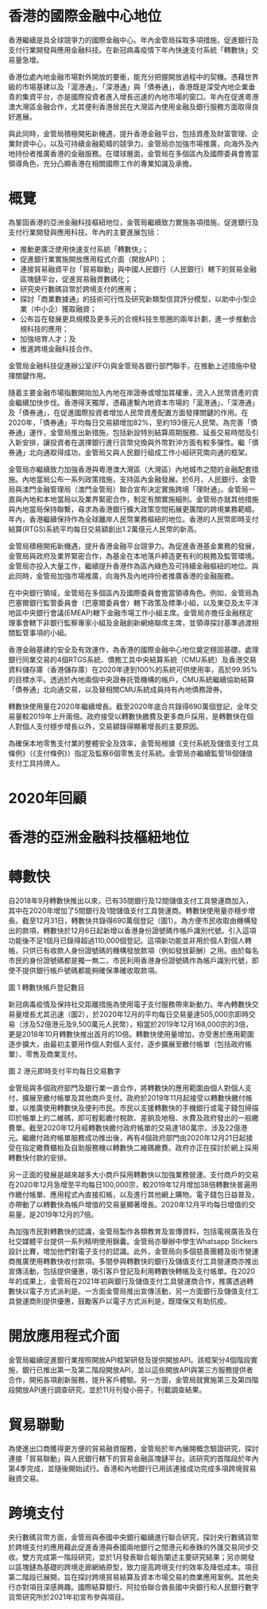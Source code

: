 # 香港的國際金融中心地位

香港繼續是具全球競爭力的國際金融中心。年內金管局採取多項措施，促進銀行及支付行業開發與應用金融科技。在新冠病毒疫情下年內快速支付系統「轉數快」交易量急增。

香港位處內地金融市場對外開放的要衝，能充分把握開放過程中的契機。憑藉世界級的市場基建以及「滬港通」、「深港通」與「債券通」，香港既是深受內地企業垂青的集資平台，亦是國際投資者進入增長迅速的內地市場的窗口。年內在促進粵港澳大灣區金融合作，尤其便利香港居民在大灣區內使用金融及銀行服務方面取得良好進展。

與此同時，金管局積極開拓新機遇，提升香港金融平台，包括資產及財富管理、企業財資中心，以及可持續金融範疇的競爭力。金管局亦加強市場推廣，向海外及內地持份者推廣香港的金融服務。在環球層面，金管局在多個區內及國際委員會擔當領導角色，充分凸顯香港在相關國際工作的專業知識及承擔。

# 概覽

為鞏固香港的亞洲金融科技樞紐地位，金管局繼續致力實施各項措施，促進銀行及支付行業開發與應用科技。年內的主要進展包括：
- 推動更廣泛使用快速支付系統「轉數快」；
- 促進銀行業實施開放應用程式介面（開放API）；
- 連接貿易融資平台「貿易聯動」與中國人民銀行（人民銀行）轄下的貿易金融區塊鏈平台，促進貿易融資數碼化；
- 研究央行數碼貨幣於跨境支付的應用；
- 探討「商業數據通」的技術可行性及研究新類型信貸評分模型，以助中小型企業（中小企）獲取融資；
- 公布旨在發展更具規模及更多元的合規科技生態圈的兩年計劃，進一步推動合規科技的應用；
- 加強培育人才；及
- 推進跨境金融科技合作。

金管局金融科技促進辦公室(FFO)與金管局各銀行部門聯手，在推動上述措施中發揮關鍵作用。

隨着主要金融市場指數開始加入內地在岸證券或增加其權重，流入人民幣資產的資金繼續加快步伐。香港得天獨厚，憑藉連繫內地資本市場的「滬港通」、「深港通」及「債券通」，在促進國際投資者增加人民幣資產配置方面發揮關鍵的作用。在2020年，「債券通」平均每日交易額增加82%，至約193億元人民幣。為完善「債券通」運作，金管局推出新措施，包括新設特別結算周期服務、延長交易時間及引入新安排，讓投資者在選擇銀行進行貨幣兌換與外幣對沖方面有較多彈性。繼「債券通」北向通取得成功，金管局又與人民銀行組成工作小組研究南向通的框架。

金管局亦繼續致力加強香港與粵港澳大灣區（大灣區）內地城市之間的金融配套措施。內地當局公布一系列政策措施，支持區內金融發展。於6月，人民銀行、金管局與澳門金融管理局（澳門金管局）聯合宣布決定實施跨境「理財通」。金管局一直與內地和本地當局以及業界緊密合作，制定有關實施細則。金管局亦就其他措施與內地當局保持聯繫，尋求為香港銀行擴大政策空間拓展更廣闊的跨境業務範疇。年內，香港繼續保持作為全球離岸人民幣業務樞紐的地位。香港的人民幣即時支付結算(RTGS)系統平均每日交易額創出1.2萬億元人民幣的新高。

金管局積極開拓新機遇，提升香港金融平台競爭力。為促進香港基金業務的發展，金管局與政府及業界緊密合作，為基金在本地落戶締造更有利的稅務及監管環境。金管局亦投入大量工作，繼續提升香港作為區內綠色及可持續金融樞紐的地位。與此同時，金管局加強市場推廣，向海外及內地持份者推廣香港的金融服務。

在中央銀行領域，金管局在多個區內及國際委員會擔當領導角色。例如，金管局為巴塞爾銀行監管委員會（巴塞爾委員會）轄下政策及標準小組，以及東亞及太平洋地區中央銀行會議(EMEAP)轄下金融市場工作小組主席。金管局亦擔任金融穩定理事會轄下非銀行監察專家小組及金融創新網絡聯席主席，並領導探討基準過渡相關監管事項的小組。

香港金融基建的安全及有效運作，為香港的國際金融中心地位奠定穩固基礎。處理銀行同業交易的4個RTGS系統、債務工具中央結算系統（CMU系統）及香港交易資料儲存庫（香港儲存庫）在2020年達到100%的系統可供使用率，高於99.95%的目標水平。透過於內地兩個中央證券託管機構的帳戶，CMU系統繼續協助結算「債券通」北向通交易，以及替相關CMU系統成員持有內地債務證券。

轉數快使用量在2020年繼續增長。截至2020年底合共錄得690萬個登記，全年交易量較2019年上升兩倍。政府接受以轉數快繳費及更多商戶採用，是轉數快在個人對個人支付穩步增長以外，交易額錄得顯著增長的主要原因。

為確保本地零售支付業的整體安全及效率，金管局根據《支付系統及儲值支付工具條例》（《支付條例》）指定及監察6個零售支付系統。金管局亦繼續監管18個儲值支付工具持牌人。

# 2020年回顧

# 香港的亞洲金融科技樞紐地位

# 轉數快

自2018年9月轉數快推出以來，已有35間銀行及12間儲值支付工具營運商加入，其中在2020年增加了5間銀行及1間儲值支付工具營運商。轉數快使用量亦穩步增長。截至12月31日，轉數快共錄得690萬個登記（圖1）。為方便市民收取由機構發出的款項，轉數快於12月6日起新增以香港身份證號碼作帳戶識別代號。引入這項功能後不足1個月已錄得超過110,000個登記。這項新功能並非用於個人對個人轉帳，只供已有收款人身份證號碼的機構發放款項（例如發放薪酬）之用。由於每名市民的身份證號碼都是獨一無二，市民利用香港身份證號碼作為帳戶識別代號，即使不提供銀行帳戶號碼都能夠確保準確收取款項。

圖 1 轉數快帳戶登記數目

新冠病毒疫情及保持社交距離措施為使用電子支付服務帶來新動力。年內轉數快交易量增長尤其迅速（圖2），於2020年12月的平均每日交易量達505,000宗即時交易（涉及52億港元及9,500萬元人民幣），相當於2019年12月168,000宗的3倍，更是2018年10月轉數快推出首月的10倍。轉數快使用量增加，亦受惠於應用範圍逐步擴大，由最初主要用作個人對個人支付，逐步擴展至繳付帳單（包括政府帳單）、零售及商業支付。

圖 2 港元即時支付平均每日交易數字

金管局與多個政府部門及銀行業一直合作，將轉數快的應用範圍由個人對個人支付，擴展至繳付帳單及其他商戶支付。政府於2019年11月起接受以轉數快繳付帳單，以推廣使用轉數快及便利市民。市民以支援轉數快的手機銀行或電子錢包掃描印於帳單上的二維碼，即可輕鬆繳付稅款、差餉及地租、水費及政府發出的一般繳費單。截至2020年12月經轉數快繳付政府帳單的交易達180萬宗，涉及22億港元。繼繳付政府帳單服務成功推出後，再有4個政府部門由2020年12月21日起接受在指定繳費櫃枱及自助服務機以轉數快二維碼繳費。政府亦正在探討於網上採用轉數快付款的安排。

另一正面的發展是越來越多大小商戶採用轉數快以加強業務營運。支付商戶的交易在2020年12月急增至平均每日100,000宗，較2019年12月增加38倍轉數快普遍用作繳付帳單、應用程式內直接扣帳，以及進行其他網上購物。電子錢包日益普及，亦帶動了以轉數快為帳戶增值的交易量顯著增長。2020年12月平均每日增值的交易量，是2019年12月的7倍。

為加強市民對轉數快的認識，金管局製作各類教育及宣傳資料，包括電視廣告及在社交媒體平台提供一系列精明使用錦囊。金管局亦舉辦中學生Whatsapp Stickers設計比賽，增加他們對電子支付的認識。此外，金管局向多個慈善團體及街市營運商推廣使用轉數快收付款項。多間參與轉數快的銀行及儲值支付工具營運商亦推出宣傳活動，包括提供優惠，吸引客戶登記及利用轉數快轉帳及支付帳單。在2020年的成果上，金管局在2021年初與銀行及儲值支付工具營運商合作，推廣透過轉數快以電子方式派利是。一方面金管局推出宣傳活動，另一方面銀行及儲值支付工具營運商則提供優惠，鼓勵客戶以電子方式派利是，既環保又有助抗疫。

# 開放應用程式介面

金管局繼續促進銀行業按照開放API框架研發及提供開放API。該框架分4個階段實施，銀行已推出第一及第二階段開放API，並以這些開放API與第三方服務提供者合作，開拓各項創新服務，提升客戶體驗。另一方面，金管局就實施第三及第四階段開放API進行調查研究，並於11月刊發小冊子，刊載調查結果。

# 貿易聯動

為使進出口商獲得更方便的貿易融資服務，金管局於年內展開概念驗證研究，探討連接「貿易聯動」與人民銀行轄下的貿易金融區塊鏈平台。該研究的首階段於年內第4季完成，並隨後開始試行。香港和內地銀行已用該連接成功完成多項跨境貿易融資交易。

# 跨境支付

央行數碼貨幣方面，金管局與泰國中央銀行繼續進行聯合研究，探討央行數碼貨幣於跨境支付的應用藉此促進香港與泰國兩地銀行之間港元和泰銖的外匯交易同步交收。雙方完成第一階段研究，並於1月發表聯合報告闡述主要研究結果；另亦開發以區塊鏈為基礎的跨境走廊網絡原型，致力提高跨境支付的效率及降低成本。項目第二階段已展開，旨在探討跨境貿易結算及資本市場交易的商業應用案例。其他央行亦對項目深感興趣。國際結算銀行、阿拉伯聯合酋長國中央銀行和人民銀行數字貨幣研究所於2021年初宣布參與項目。
